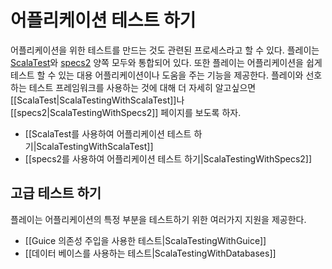 <!--- Copyright (C) 2009-2015 Typesafe Inc. <http://www.typesafe.com> -->
# 어플리케이션 테스트 하기

어플리케이션을 위한 테스트를 만드는 것도 관련된 프로세스라고 할 수 있다. 플레이는 [ScalaTest](http://www.scalatest.org)와 [specs2](http://etorreborre.github.io/specs2/) 양쪽 모두와 통합되어 있다. 또한 플레이는 어플리케이션을 쉽게 테스트 할 수 있는 대용 어플리케이션이나 도움을 주는 기능을 제공한다. 플레이와 선호하는 테스트 프레임워크를 사용하는 것에 대해 더 자세히 알고싶으면 [[ScalaTest|ScalaTestingWithScalaTest]]나 [[specs2|ScalaTestingWithSpecs2]] 페이지를 보도록 하자.

* [[ScalaTest를 사용하여 어플리케이션 테스트 하기|ScalaTestingWithScalaTest]]
* [[specs2를 사용하여 어플리케이션 테스트 하기|ScalaTestingWithSpecs2]]

## 고급 테스트 하기

플레이는 어플리케이션의 특정 부분을 테스트하기 위한 여러가지 지원을 제공한다.

* [[Guice 의존성 주입을 사용한 테스트|ScalaTestingWithGuice]]
* [[데이터 베이스를 사용하는 테스트|ScalaTestingWithDatabases]]
